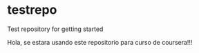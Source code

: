 # testrepo
Test repository for getting started 

Hola, se estara usando este repositorio para curso de coursera!!!
